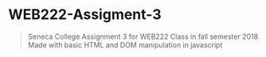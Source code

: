 # WEB222-Assigment-3
>Seneca College Assignment 3 for WEB222 Class in fall semester 2018
>Made with basic HTML and DOM manipulation in javascript
